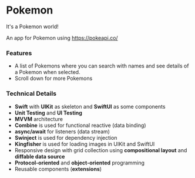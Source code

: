 # Pokemon
It's a Pokemon world!

An app for Pokemon using https://pokeapi.co/ 


### Features
- A list of Pokemons where you can search with names and see details of a Pokemon when selected.
- Scroll down for more Pokemons


### Technical Details
- **Swift** with **UIKit** as skeleton and **SwiftUI** as some components
- **Unit Testing** and **UI Testing**
- **MVVM** architecture
- **Combine** is used for functional reactive (data binding)
- **async/await** for listeners (data stream)
- **Swinject** is used for dependency injection 
- **Kingfisher** is used for loading images in UIKit and SwiftUI
- Responsive design with grid collection using **compositional layout** and **diffable data source**
- **Protocol-oriented** and **object-oriented** programming 
- Reusable components (**extensions**)
